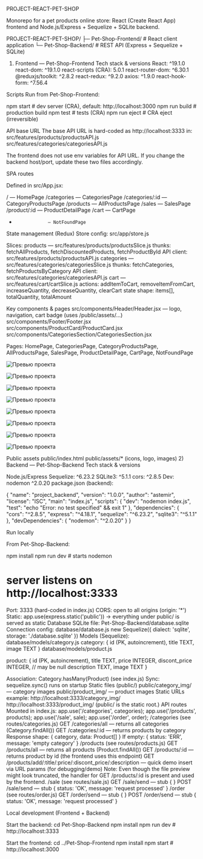 

PROJECT-REACT-PET-SHOP

Monorepo for a pet products online store: React (Create React App) frontend and Node.js/Express + Sequelize + SQLite backend.

PROJECT-REACT-PET-SHOP/
├─ Pet-Shop-Frontend/   # React client application
└─ Pet-Shop-Backend/    # REST API (Express + Sequelize + SQLite)

1) Frontend — Pet-Shop-Frontend
Tech stack & versions
React: ^19.1.0
react-dom: ^19.1.0
react-scripts (CRA): 5.0.1
react-router-dom: ^6.30.1
@reduxjs/toolkit: ^2.8.2
react-redux: ^9.2.0
axios: ^1.9.0
react-hook-form: ^7.56.4



Scripts
Run from Pet-Shop-Frontend:

npm start       # dev server (CRA), default: http://localhost:3000
npm run build   # production build
npm test        # tests (CRA)
npm run eject   # CRA eject (irreversible)

API base URL
The base API URL is hard-coded as http://localhost:3333 in:
src/features/products/productsAPI.js
src/features/categories/categoriesAPI.js

The frontend does not use env variables for API URL. If you change the backend host/port, update these two files accordingly.

SPA routes

Defined in src/App.jsx:

/                 — HomePage
/categories       — CategoriesPage
/categories/:id   — CategoryProductsPage
/products         — AllProductsPage
/sales            — SalesPage
/product/:id      — ProductDetailPage
/cart             — CartPage
*                 — NotFoundPage

State management (Redux)
Store config: src/app/store.js

Slices:
products — src/features/products/productsSlice.js
thunks: fetchAllProducts, fetchDiscountedProducts, fetchProductById
API client: src/features/products/productsAPI.js
categories — src/features/categories/categoriesSlice.js
thunks: fetchCategories, fetchProductsByCategory
API client: src/features/categories/categoriesAPI.js
cart — src/features/cart/cartSlice.js
actions: addItemToCart, removeItemFromCart, increaseQuantity, decreaseQuantity, clearCart
state shape: items[], totalQuantity, totalAmount

Key components & pages
src/components/Header/Header.jsx — logo, navigation, cart badge (uses /public/assets/...)
src/components/Footer/Footer.jsx
src/components/ProductCard/ProductCard.jsx
src/components/CategoriesSection/CategoriesSection.jsx

Pages: HomePage, CategoriesPage, CategoryProductsPage, AllProductsPage, SalesPage, ProductDetailPage, CartPage, NotFoundPage

![Превью проекта](https://github.com/MaxN64/PROJECT-REACT-Pet-SHOP/blob/master/Pet-Shop-Frontend/public/docs/190815.png)

![Превью проекта](https://github.com/MaxN64/PROJECT-REACT-Pet-SHOP/blob/master/Pet-Shop-Frontend/public/docs/190834.png)

![Превью проекта](https://github.com/MaxN64/PROJECT-REACT-Pet-SHOP/blob/master/Pet-Shop-Frontend/public/docs/190931.png)

![Превью проекта](https://github.com/MaxN64/PROJECT-REACT-Pet-SHOP/blob/master/Pet-Shop-Frontend/public/docs/190953.png)

![Превью проекта](https://github.com/MaxN64/PROJECT-REACT-Pet-SHOP/blob/master/Pet-Shop-Frontend/public/docs/191020.png)

![Превью проекта](https://github.com/MaxN64/PROJECT-REACT-Pet-SHOP/blob/master/Pet-Shop-Frontend/public/docs/191035.png)

![Превью проекта](https://github.com/MaxN64/PROJECT-REACT-Pet-SHOP/blob/master/Pet-Shop-Frontend/public/docs/191052.png)

![Превью проекта](https://github.com/MaxN64/PROJECT-REACT-Pet-SHOP/blob/master/Pet-Shop-Frontend/public/docs/191139.png)



Public assets
public/index.html
public/assets/* (icons, logo, images)
2) Backend — Pet-Shop-Backend
Tech stack & versions

Node.js/Express
Sequelize: ^6.23.2
SQLite3: ^5.1.1
cors: ^2.8.5
Dev: nodemon ^2.0.20
package.json (backend):

{
  "name": "project_backend",
  "version": "1.0.0",
  "author": "astemir",
  "license": "ISC",
  "main": "index.js",
  "scripts": {
    "dev": "nodemon index.js",
    "test": "echo \"Error: no test specified\" && exit 1"
  },
  "dependencies": {
    "cors": "^2.8.5",
    "express": "^4.18.1",
    "sequelize": "^6.23.2",
    "sqlite3": "^5.1.1"
  },
  "devDependencies": {
    "nodemon": "^2.0.20"
  }
}

Run locally

From Pet-Shop-Backend:

npm install
npm run dev        # starts nodemon
# server listens on http://localhost:3333


Port: 3333 (hard-coded in index.js)
CORS: open to all origins (origin: '*')
Static: app.use(express.static('public')) → everything under public/ is served as static
Database
SQLite file: Pet-Shop-Backend/database.sqlite
Connection config: database/database.js
new Sequelize({ dialect: 'sqlite', storage: './database.sqlite' })
Models (Sequelize):
database/models/category.js
category: { id (PK, autoincrement), title TEXT, image TEXT }
database/models/product.js

product: {
  id (PK, autoincrement),
  title TEXT,
  price INTEGER,
  discont_price INTEGER,   // may be null
  description TEXT,
  image TEXT
}


Association: Category.hasMany(Product) (see index.js)
Sync: sequelize.sync() runs on startup
Static files (public/)
public/category_img/ — category images
public/product_img/ — product images
Static URLs example:
http://localhost:3333/category_img/<file>
http://localhost:3333/product_img/<file>
(public/ is the static root.)
API routes
Mounted in index.js:
app.use('/categories', categories);
app.use('/products', products);
app.use('/sale', sale);
app.use('/order', order);
/categories (see routes/categories.js)
GET /categories/all — returns all categories (Category.findAll())
GET /categories/:id — returns products by category
Response shape: { category, data: Product[] }
If empty: { status: 'ERR', message: 'empty category' }
/products (see routes/products.js)
GET /products/all — returns all products (Product.findAll())
GET /products/:id — returns product by id (the frontend uses this endpoint)
GET /products/add/:title/:price/:discont_price/:description — quick demo insert via URL params (for debugging/demo)
Note: Even though the file preview might look truncated, the handler for GET /products/:id is present and used by the frontend.
/sale (see routes/sale.js)
GET /sale/send — stub { }
POST /sale/send — stub { status: 'OK', message: 'request processed' }
/order (see routes/order.js)
GET /order/send — stub { }
POST /order/send — stub { status: 'OK', message: 'request processed' }

Local development (Frontend + Backend)

Start the backend:
cd Pet-Shop-Backend
npm install
npm run dev            # http://localhost:3333


Start the frontend:
cd ../Pet-Shop-Frontend
npm install
npm start              # http://localhost:3000
